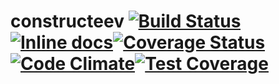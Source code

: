 # constructeev [![Build Status](https://travis-ci.org/bmalum/constructeev.svg)](https://travis-ci.org/bmalum/constructeev) [![Inline docs](http://inch-ci.org/github/bmalum/constructeev.svg?branch=master)](http://inch-ci.org/github/bmalum/constructeev)[![Coverage Status](https://coveralls.io/repos/bmalum/constructeev/badge.svg)](https://coveralls.io/r/bmalum/constructeev)[![Code Climate](https://codeclimate.com/github/bmalum/constructeev/badges/gpa.svg)](https://codeclimate.com/github/bmalum/constructeev)[![Test Coverage](https://codeclimate.com/github/bmalum/constructeev/badges/coverage.svg)](https://codeclimate.com/github/bmalum/constructeev/coverage)
